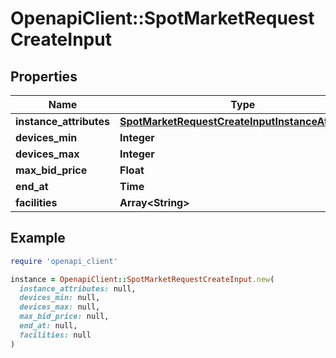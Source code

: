 # OpenapiClient::SpotMarketRequestCreateInput

## Properties

| Name | Type | Description | Notes |
| ---- | ---- | ----------- | ----- |
| **instance_attributes** | [**SpotMarketRequestCreateInputInstanceAttributes**](SpotMarketRequestCreateInputInstanceAttributes.md) |  | [optional] |
| **devices_min** | **Integer** |  | [optional] |
| **devices_max** | **Integer** |  | [optional] |
| **max_bid_price** | **Float** |  | [optional] |
| **end_at** | **Time** |  | [optional] |
| **facilities** | **Array&lt;String&gt;** |  | [optional] |

## Example

```ruby
require 'openapi_client'

instance = OpenapiClient::SpotMarketRequestCreateInput.new(
  instance_attributes: null,
  devices_min: null,
  devices_max: null,
  max_bid_price: null,
  end_at: null,
  facilities: null
)
```

